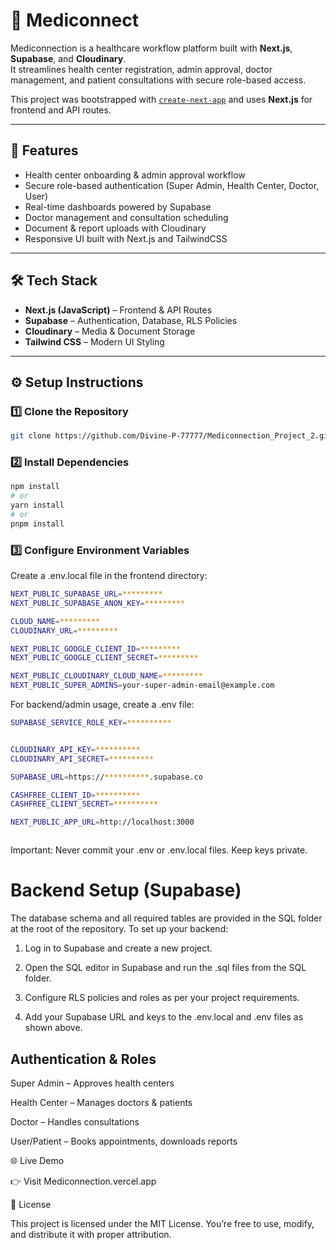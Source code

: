 # 🏥 Mediconnect

Mediconnection is a healthcare workflow platform built with **Next.js**, **Supabase**, and **Cloudinary**.  
It streamlines health center registration, admin approval, doctor management, and patient consultations with secure role-based access.

This project was bootstrapped with [`create-next-app`](https://github.com/vercel/next.js/tree/canary/packages/create-next-app) and uses **Next.js** for frontend and API routes.

---

## 🚀 Features

- Health center onboarding & admin approval workflow  
- Secure role-based authentication (Super Admin, Health Center, Doctor, User)  
- Real-time dashboards powered by Supabase  
- Doctor management and consultation scheduling  
- Document & report uploads with Cloudinary  
- Responsive UI built with Next.js and TailwindCSS  

---

## 🛠️ Tech Stack

- **Next.js (JavaScript)** – Frontend & API Routes  
- **Supabase** – Authentication, Database, RLS Policies  
- **Cloudinary** – Media & Document Storage  
- **Tailwind CSS** – Modern UI Styling  

---

## ⚙️ Setup Instructions

### 1️⃣ Clone the Repository

```bash
git clone https://github.com/Divine-P-77777/Mediconnection_Project_2.git .

```

### 2️⃣ Install Dependencies

```bash
npm install
# or
yarn install
# or
pnpm install

```

### 3️⃣ Configure Environment Variables

Create a .env.local file in the frontend directory:
``` bash
NEXT_PUBLIC_SUPABASE_URL=*********
NEXT_PUBLIC_SUPABASE_ANON_KEY=*********

CLOUD_NAME=*********
CLOUDINARY_URL=*********

NEXT_PUBLIC_GOOGLE_CLIENT_ID=*********
NEXT_PUBLIC_GOOGLE_CLIENT_SECRET=*********

NEXT_PUBLIC_CLOUDINARY_CLOUD_NAME=*********
NEXT_PUBLIC_SUPER_ADMINS=your-super-admin-email@example.com

``` 


For backend/admin usage, create a .env file:

``` bash
SUPABASE_SERVICE_ROLE_KEY=**********


CLOUDINARY_API_KEY=**********
CLOUDINARY_API_SECRET=**********

SUPABASE_URL=https://**********.supabase.co

CASHFREE_CLIENT_ID=**********
CASHFREE_CLIENT_SECRET=**********

NEXT_PUBLIC_APP_URL=http://localhost:3000



```

Important: Never commit your .env or .env.local files. Keep keys private.


# Backend Setup (Supabase)

The database schema and all required tables are provided in the SQL folder at the root of the repository.
To set up your backend:

1. Log in to Supabase
 and create a new project.

2. Open the SQL editor in Supabase and run the .sql files from the SQL folder.

3. Configure RLS policies and roles as per your project requirements.

4. Add your Supabase URL and keys to the .env.local and .env files as shown above.



## Authentication & Roles

Super Admin – Approves health centers

Health Center – Manages doctors & patients

Doctor – Handles consultations

User/Patient – Books appointments, downloads reports

🌐 Live Demo

👉 Visit Mediconnection.vercel.app



📜 License

This project is licensed under the MIT License.
You’re free to use, modify, and distribute it with proper attribution.
